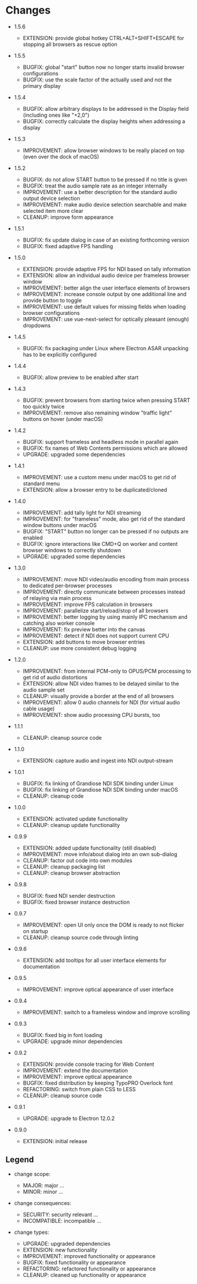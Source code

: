 
Changes
=======

- 1.5.6
    - EXTENSION: provide global hotkey CTRL+ALT+SHIFT+ESCAPE for stopping all browsers as rescue option

- 1.5.5
    - BUGFIX: global "start" button now no longer starts invalid browser configurations
    - BUGFIX: use the scale factor of the actually used and not the primary display

- 1.5.4
    - BUGFIX: allow arbitrary displays to be addressed in the Display field (including ones like "+2,0")
    - BUGFIX: correctly calculate the display heights when addressing a display

- 1.5.3
    - IMPROVEMENT: allow browser windows to be really placed on top (even over the dock of macOS)

- 1.5.2
    - BUGFIX: do not allow START button to be pressed if no title is given
    - BUGFIX: treat the audio sample rate as an integer internally
    - IMPROVEMENT: use a better description for the standard audio output device selection
    - IMPROVEMENT: make audio device selection searchable and make selected item more clear
    - CLEANUP: improve form appearance

- 1.5.1
    - BUGFIX: fix update dialog in case of an existing forthcoming version
    - BUGFIX: fixed adaptive FPS handling

- 1.5.0
    - EXTENSION: provide adaptive FPS for NDI based on tally information
    - EXTENSION: allow an individual audio device per frameless browser window
    - IMPROVEMENT: better align the user interface elements of browsers
    - IMPROVEMENT: increase console output by one additional line and provide button to toggle
    - IMPROVEMENT: use default values for missing fields when loading browser configurations
    - IMPROVEMENT: use vue-next-select for optically pleasant (enough) dropdowns

- 1.4.5
    - BUGFIX: fix packaging under Linux where Electron ASAR unpacking has to be explicitly configured

- 1.4.4
    - BUGFIX: allow preview to be enabled after start

- 1.4.3
    - BUGFIX: prevent browsers from starting twice when pressing START too quickly twice
    - IMPROVEMENT: remove also remaining window "traffic light" buttons on hover (under macOS)

- 1.4.2
    - BUGFIX: support frameless and headless mode in parallel again
    - BUGFIX: fix names of Web Contents permissions which are allowed
    - UPGRADE: upgraded some dependencies

- 1.4.1
    - IMPROVEMENT: use a custom menu under macOS to get rid of standard menu
    - EXTENSION: allow a browser entry to be duplicated/cloned

- 1.4.0
    - IMPROVEMENT: add tally light for NDI streaming
    - IMPROVEMENT: for "frameless" mode, also get rid of the standard window buttons under macOS
    - BUGFIX: "START" button no longer can be pressed if no outputs are enabled
    - BUGFIX: ignore interactions like CMD+Q on worker and content browser windows to correctly shutdown
    - UPGRADE: upgraded some dependencies

- 1.3.0
    - IMPROVEMENT: move NDI video/audio encoding from main process to dedicated per-browser processes
    - IMPROVEMENT: directly communicate between processes instead of relaying via main process
    - IMPROVEMENT: improve FPS calculation in browsers
    - IMPROVEMENT: parallelize start/reload/stop of all browsers
    - IMPROVEMENT: better logging by using mainly IPC mechanism and catching also worker console
    - IMPROVEMENT: fix preview better into the canvas
    - IMPROVEMENT: detect if NDI does not support current CPU
    - EXTENSION: add buttons to move browser entries
    - CLEANUP: use more consistent debug logging

- 1.2.0
    - IMPROVEMENT: from internal PCM-only to OPUS/PCM processing to get rid of audio distortions
    - EXTENSION: allow NDI video frames to be delayed similar to the audio sample set
    - CLEANUP: visually provide a border at the end of all browsers
    - IMPROVEMENT: allow 0 audio channels for NDI (for virtual audio cable usage)
    - IMPROVEMENT: show audio processing CPU bursts, too

- 1.1.1
    - CLEANUP: cleanup source code

- 1.1.0
    - EXTENSION: capture audio and ingest into NDI output-stream

- 1.0.1
    - BUGFIX: fix linking of Grandiose NDI SDK binding under Linux
    - BUGFIX: fix linking of Grandiose NDI SDK binding under macOS
    - CLEANUP: cleanup code

- 1.0.0
    - EXTENSION: activated update functionality
    - CLEANUP: cleanup update functionality

- 0.9.9
    - EXTENSION: added update functionality (still disabled)
    - IMPROVEMENT: move info/about dialog into an own sub-dialog
    - CLEANUP: factor out code into own modules
    - CLEANUP: cleanup packaging list
    - CLEANUP: cleanup browser abstraction

- 0.9.8
    - BUGFIX: fixed NDI sender destruction
    - BUGFIX: fixed browser instance destruction

- 0.9.7
    - IMPROVEMENT: open UI only once the DOM is ready to not flicker on startup
    - CLEANUP: cleanup source code through linting

- 0.9.6
    - EXTENSION: add tooltips for all user interface elements for documentation

- 0.9.5
    - IMPROVEMENT: improve optical appearance of user interface

- 0.9.4
    - IMPROVEMENT: switch to a frameless window and improve scrolling

- 0.9.3
    - BUGFIX: fixed big in font loading
    - UPGRADE: upgrade minor dependencies

- 0.9.2
    - EXTENSION: provide console tracing for Web Content
    - IMPROVEMENT: extend the documentation
    - IMPROVEMENT: improve optical appearance
    - BUGFIX: fixed distribution by keeping TypoPRO Overlock font 
    - REFACTORING: switch from plain CSS to LESS
    - CLEANUP: cleanup source code

- 0.9.1
    - UPGRADE: upgrade to Electron 12.0.2

- 0.9.0
    - EXTENSION: initial release

Legend
------

- change scope:
    - MAJOR:        major ...
    - MINOR:        minor ...

- change consequences:
    - SECURITY:     security relevant ...
    - INCOMPATIBLE: incompatible ...

- change types:
    - UPGRADE:      upgraded   dependencies
    - EXTENSION:    new        functionality
    - IMPROVEMENT:  improved   functionality or appearance
    - BUGFIX:       fixed      functionality or appearance
    - REFACTORING:  refactored functionality or appearance
    - CLEANUP:      cleaned up functionality or appearance

